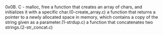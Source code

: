 0x0B. C - malloc, free
a function that creates an array of chars, and initializes it with a specific char.(0-create_array.c)
a function that returns a pointer to a newly allocated space in memory, which contains a copy of the string given as a parameter.(1-strdup.c)
a function that concatenates two strings.(2-str_concat.c)
